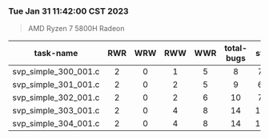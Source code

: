 ### Tue Jan 31 11:42:00 CST 2023
> AMD   Ryzen   7   5800H Radeon

| task-name | RWR | WRW | RWW | WWR | total-bugs| state | total time(ms) |
| :---: | :---: | :---: | :---: | :---: | :---: | :---: | :---: | 
| svp_simple_300_001.c | 2 | 0 | 1 | 5 | 8 | 723 | 168 |
| svp_simple_301_001.c | 2 | 0 | 2 | 5 | 9 | 602 | 165 |
| svp_simple_302_001.c | 2 | 0 | 2 | 6 | 10 | 753 | 175 |
| svp_simple_303_001.c | 2 | 0 | 4 | 8 | 14 | 1201 | 210 |
| svp_simple_304_001.c | 2 | 0 | 4 | 8 | 14 | 1203 | 228 |
